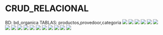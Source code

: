 # CRUD_RELACIONAL
BD: bd_organica TABLAS: productos,provedoor,categoria
![](https://github.com/GonzalezBGA128/CRUD_RELACIONAL/blob/81b45a20917f37f81699d75b95d8c7aeadbce75d/img%201.PNG)
![](https://github.com/GonzalezBGA128/CRUD_RELACIONAL/blob/defa8fb46c843fdddcdfb4ff857507a65b5878d8/img%202.png)
![](https://github.com/GonzalezBGA128/CRUD_RELACIONAL/blob/2a596fa651e8c60be45826d598e7e6dd875f2a9c/img%203.PNG)
![](https://github.com/GonzalezBGA128/CRUD_RELACIONAL/blob/8102fab9b76a8168c6d8ad220f1f7b7bafe727e9/img%204.png)
![](https://github.com/GonzalezBGA128/CRUD_RELACIONAL/blob/c984d41f1aa40dfb63c892d92702124def162503/img%205.PNG)
![](https://github.com/GonzalezBGA128/CRUD_RELACIONAL/blob/604f69bcb30cc186512f91f31e4be263723f72b4/img%206.png)
![](https://github.com/GonzalezBGA128/CRUD_RELACIONAL/blob/6a44bb29dd5dde31c252fa277a4a416de902e882/img%207.png)
![](https://github.com/GonzalezBGA128/CRUD_RELACIONAL/blob/3c16a7405e843a39642be186de6d825b445d7727/img%208.PNG)
![](https://github.com/GonzalezBGA128/CRUD_RELACIONAL/blob/44705237a7a11db6fe6541a7fa600b223f4ffe5d/img%209.PNG)
![](https://github.com/GonzalezBGA128/CRUD_RELACIONAL/blob/f6f8a8b221151b95ec097969c164b902aaa9a5cf/img%2010.PNG)
![](https://github.com/GonzalezBGA128/CRUD_RELACIONAL/blob/3aea339a38303125fce4d1bdabecf473290abe3d/img%2011.PNG)
![](https://github.com/GonzalezBGA128/CRUD_RELACIONAL/blob/5c5ac81bd8a2bf4388a6c36085b5fd1d135ef3c9/img%2012.PNG)
![](https://github.com/GonzalezBGA128/CRUD_RELACIONAL/blob/7a88d70bef6f0cbd1c48bb1b22cd0436e4cf6d3b/img%2013.PNG)
![](https://github.com/GonzalezBGA128/CRUD_RELACIONAL/blob/792008bfca6cda20768feba1cc97c74ba2a83967/img%2014.PNG)
![](https://github.com/GonzalezBGA128/CRUD_RELACIONAL/blob/ef138dcb705794682cdc338b65bec0535f87a681/img%2015.PNG)
![](https://github.com/GonzalezBGA128/CRUD_RELACIONAL/blob/aeff8bc555a6beb412c9d29ae8e4553ab4a7b952/img%2016.PNG)
![](https://github.com/GonzalezBGA128/CRUD_RELACIONAL/blob/fbb2344cd7e761e59ce121051899b18250f33a0a/img%2017.PNG)
